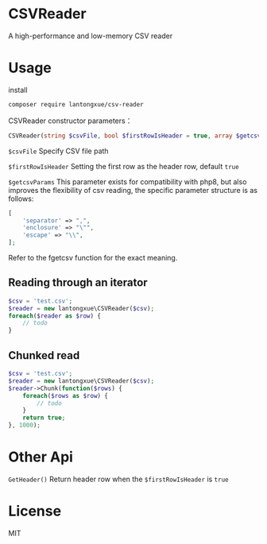 # CSVReader
A high-performance and low-memory CSV reader

# Usage

install

```bash
composer require lantongxue/csv-reader
```

CSVReader constructor parameters：

```php
CSVReader(string $csvFile, bool $firstRowIsHeader = true, array $getcsvParams = [])
```

`$csvFile` Specify CSV file path

`$firstRowIsHeader` Setting the first row as the header row, default `true`

`$getcsvParams` This parameter exists for compatibility with php8, but also improves the flexibility of csv reading, the specific parameter structure is as follows:

```php
[
    'separator' => ",",
    'enclosure' => "\"",
    'escape' => "\\",
];
```
Refer to the <a hre="https://www.php.net/manual/zh/function.fgetcsv.php" target="_blank">fgetcsv</a> function for the exact meaning.

## Reading through an iterator
```php
$csv = 'test.csv';
$reader = new lantongxue\CSVReader($csv);
foreach($reader as $row) {
    // todo
}
```

## Chunked read
```php
$csv = 'test.csv';
$reader = new lantongxue\CSVReader($csv);
$reader->Chunk(function($rows) {
    foreach($rows as $row) {
        // todo
    }
    return true;
}, 1000);
```

# Other Api
`GetHeader()` Return header row when the `$firstRowIsHeader` is `true`

# License
MIT
